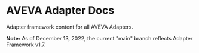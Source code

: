 # AVEVA Adapter Docs


Adapter framework content for all AVEVA Adapters.

**Note:** As of December 13, 2022, the current "main" branch reflects Adapter Framework v1.7.

